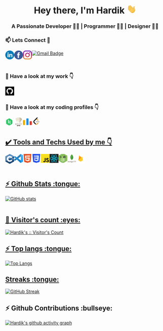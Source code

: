 <!-- ### Hi there 👋 -->
<h1 align="center">Hey there, I'm Hardik <img src="./gif/Hi.gif" width="30px"></h1>
<h3 align="center">A Passionate Developer 👨‍💻 | Programmer 👨‍💻 | Designer 👨‍🎨</h3>
<!-- <img src = "./pngs/banner.png" style="max-width:100%;"/> -->
<h3>📫 Lets Connect 🤝</h3>
<a href="https://www.linkedin.com/in/hardik-agarwal-9745ba197/">
  <img align="left" alt="Hardik's Linkedin" width="28px" src="./svgs/linkedin.svg" />
</a>
<a href="https://www.facebook.com/hardikagar">
  <img align="left" alt="Hardik's Facebook" width="28px" src="./svgs/facebook.svg" />
</a>
<a href="https://www.instagram.com/x.hardik.xx/">
  <img align="left" alt="Hardik's Instagram" width="28px" src="./svgs/instagram.svg" />
</a>

[![Gmail Badge](https://img.shields.io/badge/-agarwalhardik562@gmail.com-c14438?style=flat-square&logo=Gmail&logoColor=white&link=mailto:agarwalhardik562@gmail.com)](mailto:agarwalhardik562@gmail.com)

<br/>

<h3>🔭 Have a look at my work 👇</h3>
<a href="https://github.com/Harry-dotc">
  <img alt="Hardik's Github" width="28px" src="./pngs/github.png" />
</a>
<!-- <a href="https://www.behance.net/hardikagarwal4">
  <img alt="Hardik's Behance" width="28px" src="./svgs/behance.svg" />
</a> -->
<br/>
<h3>🌱 Have a look at my coding profiles 👇</h3>
<a href="https://www.hackerrank.com/agarwalhardik562">
  <img align="left" alt="Hardik's Hackerrank" width="28px" src="./svgs/hackerrank.svg" />
</a>
<a href="https://www.codechef.com/users/harryy_0112">
  <img align="left" alt="Hardik's Codechef" width="28px" src="./pngs/codechef.png" />
</a>
<a href="https://codeforces.com/profile/harrydotin">
  <img align="left" alt="Hardik's Codeforces" width="28px" src="./pngs/codeforces.png" />
</a>
<a href="https://leetcode.com/harryy_0112/">
  <img align="left" alt="Hardik's Leetcode" width="28px" src="./pngs/leetCode.png" />
<br/>

<br/>

<h2> ✔️ Tools and Techs Used by me 👇</h2>
<img align="left" alt="Hardik's C++" width="28px" src="./svgs/c.svg" />
<img align="left" alt="Hardik's vs" width="28px" src="./svgs/vs.svg" />
<img align="left" alt="Hardik's HTML" width="28px" src="./svgs/HTML.svg" />
<img align="left" alt="Hardik's CSS" width="28px" src="./pngs/CSS3.svg.png" />
<img align="left" alt="Hardik's JS" width="28px" src="./pngs/js.png" />
<img align="left" alt="Hardik's React" width="28px" src="./svgs/react.svg" />
<img align="left" alt="Hardik's Node" width="28px" src="./pngs/node.png" />
<img align="left" alt="Hardik's MongoDB" width="28px" src="./pngs/mongodb.png" />
<img align="left" alt="Hardik's Firebase" width="28px" src="./pngs/firebase.png" />
<!-- <img align="left" alt="Hardik's Angular" width="28px" src="./svgs/angular.svg" /> -->
<!-- <img align="left" alt="Hardik's Flutter" width="28px" src="./pngs/flutter.png" /> -->
<!-- <img align="left" alt="Hardik's Dart" width="28px" src="./svgs/dart.svg" /> -->
<!-- <img align="left" alt="Hardik's CSS" width="28px" src="./svgs/clion.svg" /> -->

<br/>
<br/>
<br/>

<h2>⚡ Github Stats :tongue:</h2>

![GitHub stats](https://github-readme-stats.vercel.app/api?username=Harry-dotc&show_icons=true)
<br/>
<br/>

<h2>👯 Visitor's count :eyes:</h2>

<p><img src="https://profile-counter.glitch.me/%7BHarry-dotc%7D/count.svg" alt="Hardik's :: Visitor's Count" /></p>

<h2>⚡ Top langs :tongue:</h2>

![Top Langs](https://github-readme-stats.vercel.app/api/top-langs/?username=Harry-dotc)

<h2> Streaks :tongue:</h2>

[![GitHub Streak](https://github-readme-streak-stats.herokuapp.com/?user=Harry-dotc)](https://git.io/streak-stats)

<h2>⚡ Github Contributions :bullseye:</h2>

[![Hardik's github activity graph](https://activity-graph.herokuapp.com/graph?username=Harry-dotc&theme=xcode)](https://git.io/Harry-dotc)

<!--
**Harry-dotc/Harry-dotc** is a ✨ _special_ ✨ repository because its `README.md` (this file) appears on your GitHub profile.

Here are some ideas to get you started:

- 🔭 I’m currently working on ...
- 🌱 I’m currently learning ...
- 👯 I’m looking to collaborate on ...
- 🤔 I’m looking for help with ...
- 💬 Ask me about ...
- 📫 How to reach me: ...
- 😄 Pronouns: ...
- ⚡ Fun fact: ...
  -->

<!--
**Harry-dotc/Harry-dotc** is a ✨ _special_ ✨ repository because its `README.md` (this file) appears on your GitHub profile.

Here are some ideas to get you started:

- 🔭 I’m currently working on ...
- 🌱 I’m currently learning ...
- 👯 I’m looking to collaborate on ...
- 🤔 I’m looking for help with ...
- 💬 Ask me about ...
- 📫 How to reach me: ...
- 😄 Pronouns: ...
- ⚡ Fun fact: ...
-->

